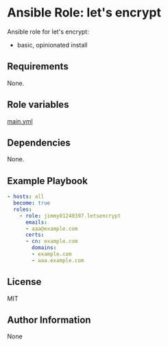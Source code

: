 # Ansible Role: let's encrypt

Ansible role for let's encrypt:

* basic, opinionated install

## Requirements

None.

## Role variables

[main.yml](defaults/main.yml)

## Dependencies

None.

## Example Playbook

```yaml
- hosts: all
  become: true
  roles:
    - role: jimmy01240397.letsencrypt
      emails:
      - aaa@example.com
      certs:
      - cn: example.com
        domains: 
        - example.com
        - aaa.example.com
```

## License

MIT

## Author Information

None
